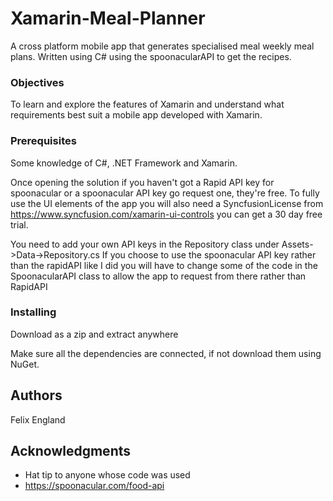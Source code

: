 # Xamarin-Meal-Planner
A cross platform mobile app that generates specialised meal weekly meal plans. Written using C# using the spoonacularAPI to get the recipes.

### Objectives

To learn and explore the features of Xamarin and understand what requirements best suit a mobile app developed with Xamarin.

### Prerequisites

Some knowledge of C#, .NET Framework and Xamarin.

Once opening the solution if you haven't got a Rapid API key for spoonacular or a spoonacular API key go request one, they're free. To fully use the UI elements of the app you will also need a SyncfusionLicense from https://www.syncfusion.com/xamarin-ui-controls you can get a 30 day free trial. 

You need to add your own API keys in the Repository class under Assets->Data->Repository.cs If you choose to use the spoonacular API key rather than the rapidAPI like I did you will have to change some of the code in the SpoonacularAPI class to allow the app to request from there rather than RapidAPI

### Installing

Download as a zip and extract anywhere

Make sure all the dependencies are connected, if not download them using NuGet. 

## Authors

Felix England

## Acknowledgments

* Hat tip to anyone whose code was used
* https://spoonacular.com/food-api
